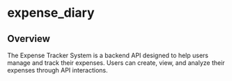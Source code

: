 # expense_diary

## Overview

The Expense Tracker System is a backend API designed to help users manage and track their expenses. Users can create, view, and analyze their expenses through API interactions.
